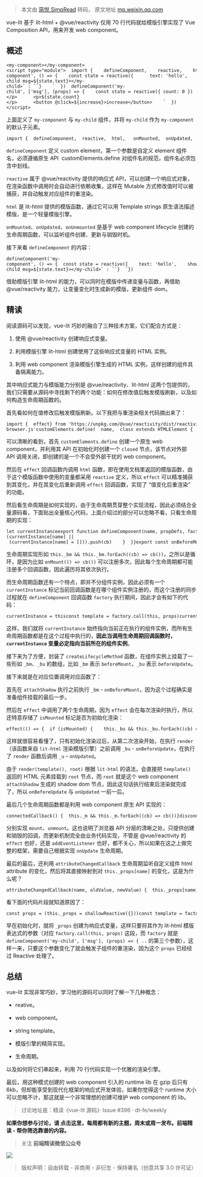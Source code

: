 > 本文由 [简悦 SimpRead](http://ksria.com/simpread/) 转码， 原文地址 [mp.weixin.qq.com](https://mp.weixin.qq.com/s/2sKwSAp2oFVKwfs-ieswzg)

vue-lit 基于 lit-html + @vue/reactivity 仅用 70 行代码就给模版引擎实现了 Vue Composition API，用来开发 web component。

概述
--

```
<my-component></my-component><script type="module">  import {    defineComponent,    reactive,    html,    onMounted,    onUpdated,    onUnmounted  } from 'https://unpkg.com/@vue/lit'  defineComponent('my-component', () => {    const state = reactive({      text: 'hello',      show: true    })    const toggle = () => {      state.show = !state.show    }    const onInput = e => {      state.text = e.target.value    }    return () => html`      <button @click=${toggle}>toggle child</button>      <p>      ${state.text} <input value=${state.text} @input=${onInput}>      </p>      ${state.show ? html`<my-child msg=${state.text}></my-child>` : ``}    `  })  defineComponent('my-child', ['msg'], (props) => {    const state = reactive({ count: 0 })    const increase = () => {      state.count++    }    onMounted(() => {      console.log('child mounted')    })    onUpdated(() => {      console.log('child updated')    })    onUnmounted(() => {      console.log('child unmounted')    })    return () => html`      <p>${props.msg}</p>      <p>${state.count}</p>      <button @click=${increase}>increase</button>    `  })</script>
```

上面定义了 `my-component` 与 `my-child` 组件，并将 `my-child` 作为 `my-component` 的默认子元素。

```
import {  defineComponent,  reactive,  html,   onMounted,  onUpdated,  onUnmounted} from 'https://unpkg.com/@vue/lit'
```

`defineComponent` 定义 custom element，第一个参数是自定义 element 组件名，必须遵循原生 API  customElements.define 对组件名的规范，组件名必须包含中划线。

`reactive` 属于 @vue/reactivity 提供的响应式 API，可以创建一个响应式对象，在渲染函数中调用时会自动进行依赖收集，这样在 Mutable 方式修改值时可以被捕获，并自动触发对应组件的重渲染。

`html` 是 lit-html 提供的模版函数，通过它可以用 Template strings 原生语法描述模版，是一个轻量模版引擎。

`onMounted`、`onUpdated`、`onUnmounted` 是基于 web component lifecycle 创建的生命周期函数，可以监听组件创建、更新与销毁时机。

接下来看 `defineComponent` 的内容：

```
defineComponent('my-component', () => {  const state = reactive({    text: 'hello',    show: true  })  const toggle = () => {    state.show = !state.show  }  const onInput = e => {    state.text = e.target.value  }  return () => html`    <button @click=${toggle}>toggle child</button>    <p>    ${state.text} <input value=${state.text} @input=${onInput}>    </p>    ${state.show ? html`<my-child msg=${state.text}></my-child>` : ``}  `})
```

借助模版引擎 lit-html 的能力，可以同时在模版中传递变量与函数，再借助 @vue/reactivity 能力，让变量变化时生成新的模版，更新组件 dom。

精读
--

阅读源码可以发现，vue-lit 巧妙的融合了三种技术方案，它们配合方式是：

1.  使用 @vue/reactivity 创建响应式变量。
    
2.  利用模版引擎 lit-html 创建使用了这些响应式变量的 HTML 实例。
    
3.  利用 web component 渲染模版引擎生成的 HTML 实例，这样创建的组件具备隔离能力。
    

其中响应式能力与模版能力分别是 @vue/reactivity、lit-html 这两个包提供的，我们只需要从源码中寻找剩下的两个功能：如何在修改值后触发模版刷新，以及如何构造生命周期函数的。

首先看如何在值修改后触发模版刷新。以下我把与重渲染相关代码摘出来了：

```
import {  effect} from 'https://unpkg.com/@vue/reactivity/dist/reactivity.esm-browser.js'customElements.define(  name,  class extends HTMLElement {    constructor() {      super()      const template = factory.call(this, props)      const root = this.attachShadow({ mode: 'closed' })      effect(() => {        render(template(), root)      })    }  })
```

可以清晰的看到，首先 `customElements.define` 创建一个原生 web component，并利用其 API 在初始化时创建一个 `closed` 节点，该节点对外部 API 调用关闭，即创建的是一个不会受外部干扰的 web component。

然后在 `effect` 回调函数内调用 `html` 函数，即在使用文档里返回的模版函数，由于这个模版函数中使用的变量都采用 `reactive` 定义，所以 `effect` 可以精准捕获到其变化，并在其变化后重新调用 `effect` 回调函数，实现了 “值变化后重渲染” 的功能。

然后看生命周期是如何实现的，由于生命周期贯穿整个实现流程，因此必须结合全量源码看，下面贴出全量核心代码，上面介绍过的部分可以忽略不看，只看生命周期的实现：

```
let currentInstanceexport function defineComponent(name, propDefs, factory) {  if (typeof propDefs === 'function') {    factory = propDefs    propDefs = []  }  customElements.define(    name,    class extends HTMLElement {      constructor() {        super()        const props = (this._props = shallowReactive({}))        currentInstance = this        const template = factory.call(this, props)        currentInstance = null        this._bm && this._bm.forEach((cb) => cb())        const root = this.attachShadow({ mode: 'closed' })        let isMounted = false        effect(() => {          if (isMounted) {            this._bu && this._bu.forEach((cb) => cb())          }          render(template(), root)          if (isMounted) {            this._u && this._u.forEach((cb) => cb())          } else {            isMounted = true          }        })      }      connectedCallback() {        this._m && this._m.forEach((cb) => cb())      }      disconnectedCallback() {        this._um && this._um.forEach((cb) => cb())      }      attributeChangedCallback(name, oldValue, newValue) {        this._props[name] = newValue      }    }  )}function createLifecycleMethod(name) {  return (cb) => {    if (currentInstance) {      ;(currentInstance[name] || (currentInstance[name] = [])).push(cb)    }  }}export const onBeforeMount = createLifecycleMethod('_bm')export const onMounted = createLifecycleMethod('_m')export const onBeforeUpdate = createLifecycleMethod('_bu')export const onUpdated = createLifecycleMethod('_u')export const onUnmounted = createLifecycleMethod('_um')
```

生命周期实现形如 `this._bm && this._bm.forEach((cb) => cb())`，之所以是循环，是因为比如 `onMount(() => cb())` 可以注册多次，因此每个生命周期都可能注册多个回调函数，因此遍历将其依次执行。

而生命周期函数还有一个特点，即并不分组件实例，因此必须有一个 `currentInstance` 标记当前回调函数是在哪个组件实例注册的，而这个注册的同步过程就在 `defineComponent` 回调函数 `factory` 执行期间，因此才会有如下的代码：

```
currentInstance = thisconst template = factory.call(this, props)currentInstance = null
```

这样，我们就将 `currentInstance` 始终指向当前正在执行的组件实例，而所有生命周期函数都是在这个过程中执行的，**因此当调用生命周期回调函数时，`currentInstance` 变量必定指向当前所在的组件实例**。

接下来为了方便，封装了 `createLifecycleMethod` 函数，在组件实例上挂载了一些形如 `_bm`、`_bu` 的数组，比如 `_bm` 表示 `beforeMount`，`_bu` 表示 `beforeUpdate`。

接下来就是在对应位置调用对应函数了：

首先在 `attachShadow` 执行之前执行 `_bm` - `onBeforeMount`，因为这个过程确实是准备组件挂载的最后一步。

然后在 `effect` 中调用了两个生命周期，因为 `effect` 会在每次渲染时执行，所以还特意存储了 `isMounted` 标记是否为初始化渲染：

```
effect(() => {  if (isMounted) {    this._bu && this._bu.forEach((cb) => cb())  }  render(template(), root)  if (isMounted) {    this._u && this._u.forEach((cb) => cb())  } else {    isMounted = true  }})
```

这样就很容易看懂了，只有初始化渲染过后，从第二次渲染开始，在执行 `render`（该函数来自 `lit-html` 渲染模版引擎）之前调用 `_bu` - `onBeforeUpdate`，在执行了 `render` 函数后调用 `_u` - `onUpdated`。

由于 `render(template(), root)` 根据 `lit-html` 的语法，会直接把 `template()` 返回的 HTML 元素挂载到 `root` 节点，而 `root` 就是这个 web component `attachShadow` 生成的 shadow dom 节点，因此这句话执行结束后渲染就完成了，所以 `onBeforeUpdate` 与 `onUpdated` 一前一后。

最后几个生命周期函数都是利用 web component 原生 API 实现的：

```
connectedCallback() {  this._m && this._m.forEach((cb) => cb())}disconnectedCallback() {  this._um && this._um.forEach((cb) => cb())}
```

分别实现 `mount`、`unmount`。这也说明了浏览器 API 分层的清晰之处，只提供创建和销毁的回调，而更新机制完全由业务代码实现，不管是 @vue/reactivity 的 `effect` 也好，还是 `addEventListener` 也好，都不关心，所以如果在这之上做完整的框架，需要自己根据实现 `onUpdate` 生命周期。

最后的最后，还利用 `attributeChangedCallback` 生命周期监听自定义组件 html attribute 的变化，然后将其直接映射到对 `this._props[name]` 的变化，这是为什么呢？

```
attributeChangedCallback(name, oldValue, newValue) {  this._props[name] = newValue}
```

看下面的代码片段就知道原因了：

```
const props = (this._props = shallowReactive({}))const template = factory.call(this, props)effect(() => {  render(template(), root)})
```

早在初始化时，就将 `_props` 创建为响应式变量，这样只要将其作为 lit-html 模版表达式的参数（对应 `factory.call(this, props)` 这段，而 `factory` 就是 `defineComponent('my-child', ['msg'], (props) => { ..` 的第三个参数），这样一来，只要这个参数变化了就会触发子组件的重渲染，因为这个 `props` 已经经过 Reactive 处理了。

总结
--

vue-lit 实现非常巧妙，学习他的源码可以同时了解一下几种概念：

*   reative。
    
*   web component。
    
*   string template。
    
*   模版引擎的精简实现。
    
*   生命周期。
    

以及如何将它们串起来，利用 70 行代码实现一个优雅的渲染引擎。

最后，用这种模式创建的 web component 引入的 runtime lib 在 gzip 后只有 6kb，但却能享受到现代化框架的响应式开发体验，如果你觉得这个 runtime 大小可以忽略不计，那这就是一个非常理想的创建可维护 web component 的 lib。

> 讨论地址是：精读《vue-lit 源码》· Issue #396 · dt-fe/weekly

**如果你想参与讨论，请 点击这里，每周都有新的主题，周末或周一发布。前端精读 - 帮你筛选靠谱的内容。**

> 关注 **前端精读微信公众号**

![](https://mmbiz.qpic.cn/mmbiz_jpg/x0iannhWUodntibvUZOqSQ6yXrG35UgVYUHA6vQhuQC3xCqU7E2VXlNiavaONgJw3HvfIVCys0ZvibMClmopDxve9g/640?wx_fmt=jpeg)

> 版权声明：自由转载 - 非商用 - 非衍生 - 保持署名（创意共享 3.0 许可证）